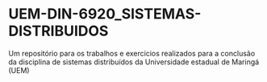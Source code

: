 # UEM-DIN-6920_SISTEMAS-DISTRIBUIDOS
Um repositório para os trabalhos e exercicios realizados para a conclusão da disciplina de sistemas distribuídos da Universidade estadual de Maringá (UEM)
